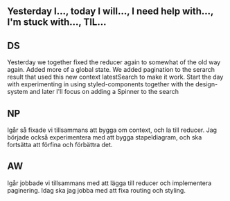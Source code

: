 ## Yesterday I…, today I will…, I need help with…, I'm stuck with…, TIL…

## DS

Yesterday we together fixed the reducer again to somewhat of the old way again. Added more of a global state.
We added pagination to the serarch result that used this new context latestSearch to make it work.
Start the day with experimenting in using styled-components together with the design-system and later I'll focus on adding a Spinner to the search

## NP

Igår så fixade vi tillsammans att bygga om context, och la till reducer.
Jag började också experimentera med att bygga stapeldiagram, och ska fortsätta att förfina och förbättra det.

## AW

Igår jobbade vi tillsammans med att lägga till reducer och implementera paginering. Idag ska jag jobba med att fixa routing och styling.
